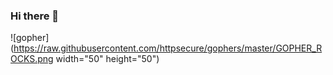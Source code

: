 ### Hi there 👋

![gopher](https://raw.githubusercontent.com/httpsecure/gophers/master/GOPHER_ROCKS.png width="50" height="50")


